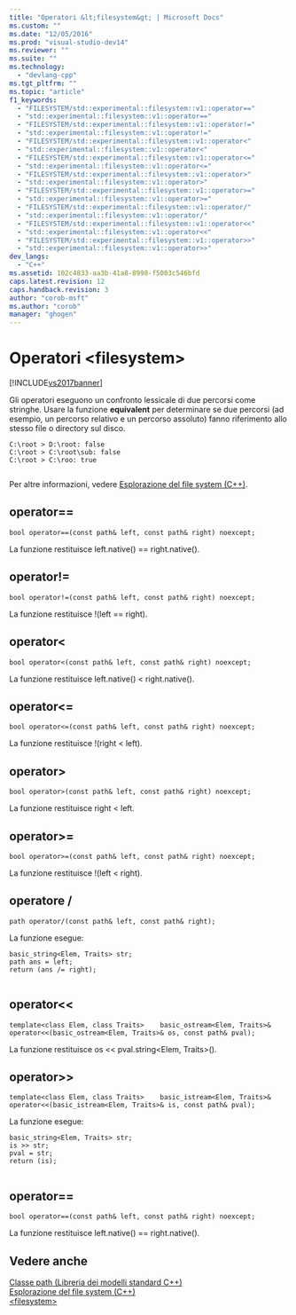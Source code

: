 ```yaml
---
title: "Operatori &lt;filesystem&gt; | Microsoft Docs"
ms.custom: ""
ms.date: "12/05/2016"
ms.prod: "visual-studio-dev14"
ms.reviewer: ""
ms.suite: ""
ms.technology: 
  - "devlang-cpp"
ms.tgt_pltfrm: ""
ms.topic: "article"
f1_keywords: 
  - "FILESYSTEM/std::experimental::filesystem::v1::operator=="
  - "std::experimental::filesystem::v1::operator=="
  - "FILESYSTEM/std::experimental::filesystem::v1::operator!="
  - "std::experimental::filesystem::v1::operator!="
  - "FILESYSTEM/std::experimental::filesystem::v1::operator<"
  - "std::experimental::filesystem::v1::operator<"
  - "FILESYSTEM/std::experimental::filesystem::v1::operator<="
  - "std::experimental::filesystem::v1::operator<="
  - "FILESYSTEM/std::experimental::filesystem::v1::operator>"
  - "std::experimental::filesystem::v1::operator>"
  - "FILESYSTEM/std::experimental::filesystem::v1::operator>="
  - "std::experimental::filesystem::v1::operator>="
  - "FILESYSTEM/std::experimental::filesystem::v1::operator/"
  - "std::experimental::filesystem::v1::operator/"
  - "FILESYSTEM/std::experimental::filesystem::v1::operator<<"
  - "std::experimental::filesystem::v1::operator<<"
  - "FILESYSTEM/std::experimental::filesystem::v1::operator>>"
  - "std::experimental::filesystem::v1::operator>>"
dev_langs: 
  - "C++"
ms.assetid: 102c4833-aa3b-41a8-8998-f5003c546bfd
caps.latest.revision: 12
caps.handback.revision: 3
author: "corob-msft"
ms.author: "corob"
manager: "ghogen"
---
```

# Operatori &lt;filesystem&gt;
[!INCLUDE[vs2017banner](../assembler/inline/includes/vs2017banner.md)]

Gli operatori eseguono un confronto lessicale di due percorsi come stringhe. Usare la funzione **equivalent** per determinare se due percorsi \(ad esempio, un percorso relativo e un percorso assoluto\) fanno riferimento allo stesso file o directory sul disco.  
  
```  
C:\root > D:\root: false  
C:\root > C:\root\sub: false  
C:\root > C:\roo: true  
  
```  
  
 Per altre informazioni, vedere [Esplorazione del file system \(C\+\+\)](../standard-library/file-system-navigation.md).  
  
## operator\=\=  
  
```  
bool operator==(const path& left, const path& right) noexcept;  
```  
  
 La funzione restituisce left.native\(\) \=\= right.native\(\).  
  
## operator\!\=  
  
```  
bool operator!=(const path& left, const path& right) noexcept;  
```  
  
 La funzione restituisce \!\(left \=\= right\).  
  
## operator\<  
  
```  
bool operator<(const path& left, const path& right) noexcept;  
```  
  
 La funzione restituisce left.native\(\) \< right.native\(\).  
  
## operator\<\=  
  
```  
bool operator<=(const path& left, const path& right) noexcept;  
```  
  
 La funzione restituisce \!\(right \< left\).  
  
## operator\>  
  
```  
bool operator>(const path& left, const path& right) noexcept;  
```  
  
 La funzione restituisce right \< left.  
  
## operator\>\=  
  
```  
bool operator>=(const path& left, const path& right) noexcept;  
```  
  
 La funzione restituisce \!\(left \< right\).  
  
## operatore \/  
  
```  
path operator/(const path& left, const path& right);  
```  
  
 La funzione esegue:  
  
```  
basic_string<Elem, Traits> str;  
path ans = left;  
return (ans /= right);  
  
```  
  
## operator\<\<  
  
```  
template<class Elem, class Traits>    basic_ostream<Elem, Traits>&    operator<<(basic_ostream<Elem, Traits>& os, const path& pval);  
```  
  
 La funzione restituisce os \<\< pval.string\<Elem, Traits\>\(\).  
  
## operator\>\>  
  
```  
template<class Elem, class Traits>    basic_istream<Elem, Traits>&    operator<<(basic_istream<Elem, Traits>& is, const path& pval);  
```  
  
 La funzione esegue:  
  
```  
basic_string<Elem, Traits> str;  
is >> str;  
pval = str;  
return (is);  
  
```  
  
## operator\=\=  
  
```  
bool operator==(const path& left, const path& right) noexcept;  
```  
  
 La funzione restituisce left.native\(\) \=\= right.native\(\).  
  
## Vedere anche  
 [Classe path \(Libreria dei modelli standard C\+\+\)](../standard-library/path-class-cpp-standard-template-library.md)   
 [Esplorazione del file system \(C\+\+\)](../standard-library/file-system-navigation.md)   
 [\<filesystem\>](../standard-library/filesystem.md)